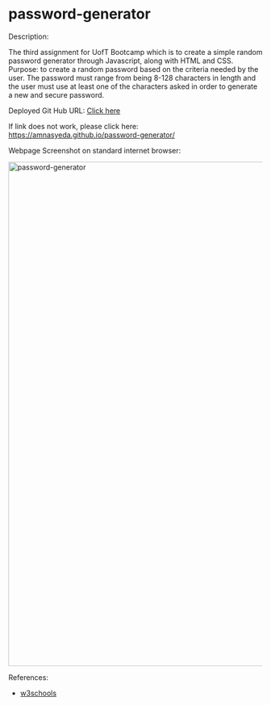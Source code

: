 # password-generator

Description:

The third assignment for UofT Bootcamp which is to create a simple random password generator through Javascript, along with HTML and CSS. 
Purpose: to create a random password based on the criteria needed by the user. The password must range from being 8-128 characters in length and the user must use at least one of the characters asked in order to generate a new and secure password. 

Deployed Git Hub URL: 
<a href="https://amnasyeda.github.io/password-generator/" target="_blank">Click here</a>

If link does not work, please click here: https://amnasyeda.github.io/password-generator/


Webpage Screenshot on standard internet browser:


<img width="999" alt="password-generator" src="https://user-images.githubusercontent.com/81194686/117585133-bb81b400-b0de-11eb-8c10-e8e3936e80d3.png">


References:
- [w3schools](https://www.w3schools.com/)
